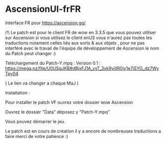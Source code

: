 # AscensionUI-frFR
Interface FR pour https://ascension.gg/

/!\ Le patch est pour le client FR de wow en 3.3.5 que vous pouvez utiliser sur Ascension si vous utilisez le client enUS vous n'aurez pas toutes les traductions notament celles liés aux sorts & aux objets , pour ne pas interféré avec le travail de l'équipe de développement de Ascension le nom du Patch peut changer :)

Téléchargement du Patch-Y.mpq : Version 0.1 : https://mega.nz/file/U0USgJKB#dBjxFJ1A_vsT_3xk9viIlR0jy1e7iSYG_dz7WyTpy04

( Le lien va changer a chaque MaJ )


Installation :

Pour installer le patch VF ouvrez votre dossier wow Ascension

Ouvrez le dossier "Data" déposez y "Patch-Y.mpq"

Vous pouvez démarrer le jeu.

Le patch est en cours de création il y a encore de nombreuses traductions a faire merci de votre patience :)
